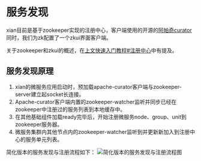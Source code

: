 # 服务发现
xian目前是基于zookeeper实现的注册中心，客户端使用的开源的[阿帕奇curator](https://curator.apache.org)
同时，我们为zk配置了一个zkui界面客户端。

关于zookeeper和zkui的概述，在[上文快速入门教程#注册中心](https://github.com/xiancloud/xian/blob/master/doc/zh_CN/quickStart.md#注册中心)中有提及。

## 服务发现原理
1. xian的微服务应用启动时，预加载apache-curator客户端与zookeeper-server建立起socket长连接。
2. Apache-curator客户端内置的zookeeper-watcher监听并同步已经在zookeeper中注册过的服务列表到本地缓存中。
3. 在其他基础组件加载ready完毕后，开始注册微服务node、group、unit到zookeeper服务器。
4. 微服务集群内其他节点内的zookeeper-watcher监听到并更新新加入到注册中心的服务单元列表。

简化版本的服务发现与注册流程如下：
![简化版本的服务发现与注册流程图](http://processon.com/chart_image/5cd06c53e4b01941c8c89211.png?_=1557165312143)
